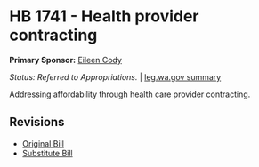 # HB 1741 - Health provider contracting
**Primary Sponsor:** [Eileen Cody](/person/leg/eileen.cody.md)

*Status: Referred to Appropriations.* | [leg.wa.gov summary](https://app.leg.wa.gov/billsummary?BillNumber=1741&Year=2021)

Addressing affordability through health care provider contracting.

## Revisions
* [Original Bill](1/)
* [Substitute Bill](S/)